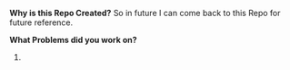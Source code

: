 **Why is this Repo Created?**
So in future I can come back to this Repo for future reference.

**What Problems did you work on?**

1. 